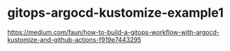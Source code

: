 # gitops-argocd-kustomize-example1
https://medium.com/faun/how-to-build-a-gitops-workflow-with-argocd-kustomize-and-github-actions-f919e7443295
